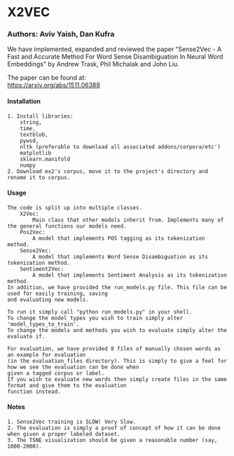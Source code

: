 # X2VEC
### Authors: Aviv Yaish, Dan Kufra

We have implemented, expanded and reviewed the paper “Sense2Vec - A Fast and Accurate Method For Word Sense Disambiguation In Neural Word Embeddings" by Andrew Trask, Phil Michalak and John Liu.

The paper can be found at:  
https://arxiv.org/abs/1511.06388

#### Installation

    1. Install libraries:
        string,
        time,
        textblob,
        pywsd,
        nltk (preferable to download all associated addons/corpora/etc')
        matplotlib
        sklearn.manifold
        numpy
    2. Download ex2's corpus, move it to the project's directory and rename it to corpus.
    
#### Usage
    The code is split up into multiple classes.
        X2Vec:
            Main class that other models inherit from. Implements many of the general functions our models need.
        Pos2Vec:
            A model that implements POS tagging as its tokenization method.
        Sense2Vec:
            A model that implements Word Sense Disambiguation as its tokenization method.
        Sentiment2Vec:
            A model that implements Sentiment Analysis as its tokenization method.
    In addition, we have provided the run_models.py file. This file can be used for easily training, saving
    and evaluating new models.

    To run it simply call "python run_models.py" in your shell.
    To change the model types you wish to train simply alter 'model_types_to_train'.
    To change the models and methods you wish to evaluate simply alter the evaluate if.

    For evaluation, we have provided 8 files of manually chosen words as an example for evaluation
    (in the evaluation_files directory). This is simply to give a feel for how we see the evaluation can be done when
    given a tagged corpus or label.
    If you wish to evaluate new words then simply create files in the same format and give them to the evaluation
    function instead.


#### Notes
    1. Sense2Vec training is SLOW! Very Slow.
    2. The evaluation is simply a proof of concept of how it can be done when given a proper labeled dataset.
    3. The TSNE visualization should be given a reasonable number (say, 1000-2000).
